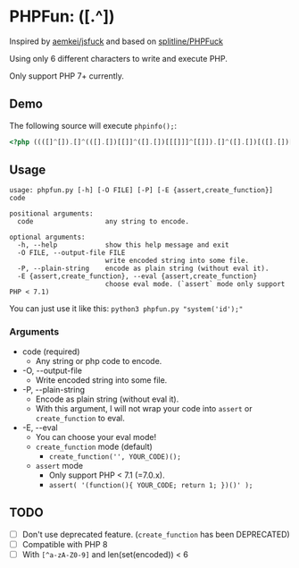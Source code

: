 # PHPFun: ([.^])

Inspired by [aemkei/jsfuck](http://github.com/aemkei/jsfuck) and based on [splitline/PHPFuck](https://github.com/splitline/PHPFuck)

Using only 6 different characters to write and execute PHP.

Only support PHP 7+ currently.

## Demo
The following source will execute `phpinfo();`:

```php
<?php ((([]^[]).[]^(([].[])[[]]^([].[])[[[]]]^[[]]).[]^([].[])[([].[])[[]]^([].[])[[[]]]]).(([].[])[[[]]]).(([]^[]).[]^(([].[])[[]]^(([]^[]).[].[])[([]^[[]]).([]^[])]^[]^(([]^[[]]).(([].[])[[]]^([].[])[[[]]]^[[]]))).[]^([].[])[([].[])[[]]^([].[])[[[]]]]).(([].[])[([].[])[[]]^([].[])[[[]]]]).((([].[])[[]]^(([]^[]).[].[])[([]^[[]]).([]^[])]^[]^(([]^[[]]).(([].[])[[]]^([].[])[[[]]]^[[]]))^[]^[[]]).[]^([].[])[[]]).(([]^[]).[]^(([].[])[[]]^(([]^[]).[].[])[([]^[[]]).([]^[])]^[]^(([]^[[]]).(([].[])[[]]^([].[])[[[]]]^[[]]))).[]^([].[])[([].[])[[]]^([].[])[[[]]]]).((([].[])[[]]^(([]^[]).[].[])[([]^[[]]).([]^[])]^[]^(([]^[[]]).(([].[])[[]]^([].[])[[[]]]^[[]]))^[]^[[]]).[]^([].[])[[[]]]^([].[])[([].[])[[]]^([].[])[[[]]]]^([].[])[([].[])[[]]^(([]^[]).[].[])[([]^[[]]).([]^[])]^[]^(([]^[[]]).(([].[])[[]]^([].[])[[[]]]^[[]]))]).((([].[])[[]]^(([]^[]).[].[])[([]^[[]]).([]^[])]^[]^(([]^[[]]).(([].[])[[]]^([].[])[[[]]]^[[]]))).[]^([].[])[[]]^([].[])[[[]]]^([].[])[([].[])[[]]^([].[])[[[]]]]).((([].[])[[]]^(([]^[]).[].[])[([]^[[]]).([]^[])]^[]^(([]^[[]]).(([].[])[[]]^([].[])[[[]]]^[[]]))).[]^([].[])[[]]).(([]^[]).[]^(([].[])[[]]^(([]^[]).[].[])[([]^[[]]).([]^[])]^[]^(([]^[[]]).(([].[])[[]]^([].[])[[[]]]^[[]]))).[]^([].[])[[[]]]^([].[])[([].[])[[]]^([].[])[[[]]]]^([].[])[([].[])[[]]^(([]^[]).[].[])[([]^[[]]).([]^[])]^[]^(([]^[[]]).(([].[])[[]]^([].[])[[[]]]^[[]]))]).(([]^[]).[]^(([].[])[[]]^([].[])[[[]]]^[[]]).[]^([].[])[([].[])[[]]^([].[])[[[]]]]).((([].[])[[]]^(([]^[]).[].[])[([]^[[]]).([]^[])]^[]^(([]^[[]]).(([].[])[[]]^([].[])[[[]]]^[[]]))^[]^[[]]).[]^([].[])[[]]).(([]^[]).[]^([].[])[[]]^([].[])[([].[])[[]]^([].[])[[[]]]]^([].[])[([].[])[[]]^(([]^[]).[].[])[([]^[[]]).([]^[])]^[]^(([]^[[]]).(([].[])[[]]^([].[])[[[]]]^[[]]))]).((([].[])[[]]^([].[])[[[]]]^[[]]^(([].[])[[]]^(([]^[]).[].[])[([]^[[]]).([]^[])]^[]^(([]^[[]]).(([].[])[[]]^([].[])[[[]]]^[[]])))).[]^([].[])[[]]^([].[])[([].[])[[]]^([].[])[[[]]]]^([].[])[([].[])[[]]^(([]^[]).[].[])[([]^[[]]).([]^[])]^[]^(([]^[[]]).(([].[])[[]]^([].[])[[[]]]^[[]]))]).(([]^[]).[]^(([].[])[[]]^(([]^[]).[].[])[([]^[[]]).([]^[])]^[]^(([]^[[]]).(([].[])[[]]^([].[])[[[]]]^[[]]))).[]^([].[])[[[]]]^([].[])[([].[])[[]]^([].[])[[[]]]]^([].[])[([].[])[[]]^(([]^[]).[].[])[([]^[[]]).([]^[])]^[]^(([]^[[]]).(([].[])[[]]^([].[])[[[]]]^[[]]))]))(...(((([].[])[[]]^([].[])[[[]]]^[[]]).[]^([].[])[[]]).((([].[])[[]]^(([]^[]).[].[])[([]^[[]]).([]^[])]^[]^(([]^[[]]).(([].[])[[]]^([].[])[[[]]]^[[]]))^[]^[[]]).[]^([].[])[[]]).(([].[])[[[]]]).((([].[])[[]]^(([]^[]).[].[])[([]^[[]]).([]^[])]^[]^(([]^[[]]).(([].[])[[]]^([].[])[[[]]]^[[]]))^[]^[[]]).[]^([].[])[[[]]]^([].[])[([].[])[[]]^([].[])[[[]]]]^([].[])[([].[])[[]]^(([]^[]).[].[])[([]^[[]]).([]^[])]^[]^(([]^[[]]).(([].[])[[]]^([].[])[[[]]]^[[]]))]).((([].[])[[]]^([].[])[[[]]]^[[]]).[]^(([].[])[[]]^(([]^[]).[].[])[([]^[[]]).([]^[])]^[]^(([]^[[]]).(([].[])[[]]^([].[])[[[]]]^[[]]))).[]^([].[])[([].[])[[]]^([].[])[[[]]]]).(([]^[]).[]^(([].[])[[]]^(([]^[]).[].[])[([]^[[]]).([]^[])]^[]^(([]^[[]]).(([].[])[[]]^([].[])[[[]]]^[[]]))).[]^([].[])[([].[])[[]]^([].[])[[[]]]]).((([].[])[[]]^(([]^[]).[].[])[([]^[[]]).([]^[])]^[]^(([]^[[]]).(([].[])[[]]^([].[])[[[]]]^[[]]))^[]^[[]]).[]^([].[])[[]]).(([]^[]).[]^(([].[])[[]]^([].[])[[[]]]^[[]]).[]^([].[])[([].[])[[]]^([].[])[[[]]]]).((([].[])[[]]^([].[])[[[]]]^[[]]).[]^([].[])[[]]).(([]^[]).[]^(([].[])[[]]^(([]^[]).[].[])[([]^[[]]).([]^[])]^[]^(([]^[[]]).(([].[])[[]]^([].[])[[[]]]^[[]]))).[]^([].[])[[[]]]))(((([].[])[[]]^(([]^[]).[].[])[([]^[[]]).([]^[])]^[]^(([]^[[]]).(([].[])[[]]^([].[])[[[]]]^[[]]))).[]^([].[])[([].[])[[]]^([].[])[[[]]]]^([].[])[([].[])[[]]^(([]^[]).[].[])[([]^[[]]).([]^[])]^[]^(([]^[[]]).(([].[])[[]]^([].[])[[[]]]^[[]]))]).(([]^[[]]).[]^([].[])[[[]]]^([].[])[([].[])[[]]^([].[])[[[]]]]).(([]^[[]]).[]^([].[])[[]]).(([]^[[]]).[]^([].[])[[]]^([].[])[([].[])[[]]^([].[])[[[]]]]^([].[])[([].[])[[]]^(([]^[]).[].[])[([]^[[]]).([]^[])]^[]^(([]^[[]]).(([].[])[[]]^([].[])[[[]]]^[[]]))]).(([]^[[]]).[]^([].[])[[]]).(([]^[]).[]^([].[])[[]]^([].[])[([].[])[[]]^([].[])[[[]]]]^([].[])[([].[])[[]]^(([]^[]).[].[])[([]^[[]]).([]^[])]^[]^(([]^[[]]).(([].[])[[]]^([].[])[[[]]]^[[]]))]).(([]^[]).[]^(([].[])[[]]^(([]^[]).[].[])[([]^[[]]).([]^[])]^[]^(([]^[[]]).(([].[])[[]]^([].[])[[[]]]^[[]]))).[]^([].[])[[[]]]^([].[])[([].[])[[]]^([].[])[[[]]]]^([].[])[([].[])[[]]^(([]^[]).[].[])[([]^[[]]).([]^[])]^[]^(([]^[[]]).(([].[])[[]]^([].[])[[[]]]^[[]]))]).((([].[])[[]]^(([]^[]).[].[])[([]^[[]]).([]^[])]^[]^(([]^[[]]).(([].[])[[]]^([].[])[[[]]]^[[]]))).[]^([].[])[[]]^([].[])[[[]]]^([].[])[([].[])[[]]^([].[])[[[]]]]).((([].[])[[]]^([].[])[[[]]]^[[]]^(([].[])[[]]^(([]^[]).[].[])[([]^[[]]).([]^[])]^[]^(([]^[[]]).(([].[])[[]]^([].[])[[[]]]^[[]])))).[]^([].[])[[]]^([].[])[([].[])[[]]^([].[])[[[]]]]^([].[])[([].[])[[]]^(([]^[]).[].[])[([]^[[]]).([]^[])]^[]^(([]^[[]]).(([].[])[[]]^([].[])[[[]]]^[[]]))]).(([]^[]).[]^([].[])[([].[])[[]]^([].[])[[[]]]]^([].[])[([].[])[[]]^(([]^[]).[].[])[([]^[[]]).([]^[])]^[]^(([]^[[]]).(([].[])[[]]^([].[])[[[]]]^[[]]))]).(([]^[[]]).[]^([].[])[([].[])[[]]^([].[])[[[]]]]^([].[])[([].[])[[]]^(([]^[]).[].[])[([]^[[]]).([]^[])]^[]^(([]^[[]]).(([].[])[[]]^([].[])[[[]]]^[[]]))]).(([]^[]).[]^([].[])[[[]]]^([].[])[([].[])[[]]^(([]^[]).[].[])[([]^[[]]).([]^[])]^[]^(([]^[[]]).(([].[])[[]]^([].[])[[[]]]^[[]]))]).(([]^[[]]).[]^([].[])[[[]]]^([].[])[([].[])[[]]^([].[])[[[]]]])))() ?>
```

## Usage

```
usage: phpfun.py [-h] [-O FILE] [-P] [-E {assert,create_function}] code

positional arguments:
  code                  any string to encode.

optional arguments:
  -h, --help            show this help message and exit
  -O FILE, --output-file FILE
                        write encoded string into some file.
  -P, --plain-string    encode as plain string (without eval it).
  -E {assert,create_function}, --eval {assert,create_function}
                        choose eval mode. (`assert` mode only support PHP < 7.1)
```

You can just use it like this: `python3 phpfun.py "system('id');"`

### Arguments
- code (required)
  - Any string or php code to encode.
- -O, --output-file
  - Write encoded string into some file.
- -P, --plain-string
  - Encode as plain string (without eval it). 
  - With this argument, I will not wrap your code into `assert` or `create_function` to eval.
- -E, --eval
  - You can choose your eval mode!
  - `create_function` mode (default)
    - `create_function('', YOUR_CODE)();`
  - `assert` mode
    - Only support PHP < 7.1 (=7.0.x).
    - `assert( '(function(){ YOUR_CODE; return 1; })()' );`

## TODO
- [ ] Don't use deprecated feature. (`create_function` has been DEPRECATED)
- [ ] Compatible with PHP 8
- [ ] With `[^a-zA-Z0-9]` and len(set(encoded)) < 6
